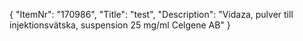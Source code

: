{
  "ItemNr": "170986",
  "Title": "test",
  "Description": "Vidaza, pulver till injektionsvätska, suspension 25 mg/ml Celgene AB"
}